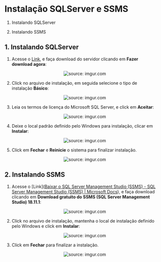 <h1>Instalação SQLServer e SSMS</h1>

1. Instalando SQLServer

2. Instalando SSMS

   

<h2>1. Instalando SQLServer</h2>

1. Acesse o [Link](https://www.microsoft.com/pt-br/sql-server/sql-server-downloads), e faça download do servidor clicando em **Fazer download agora**:

   <div align="center"><img src="https://i.imgur.com/juUzgJk.png" title="source: imgur.com" /></div>

2. Click no arquivo de instalação, em seguida selecione o tipo de instalação **Básico**:

   <div align="center"><img src="https://i.imgur.com/lcF8cRu.png" title="source: imgur.com" /></div>

3. Leia os termos de licença do Microsoft SQL Server, e click em **Aceitar**:

   <div align="center"><img src="https://i.imgur.com/L94b4XG.png" title="source: imgur.com" /></div>

4. Deixe o local padrão definido pelo Windows para instalação, clicar em **Instalar**:

   <div align="center"><img src="https://i.imgur.com/BFqfG9I.png" title="source: imgur.com" /></div>

5. Click em **Fechar** e **Reinicie** o sistema para finalizar instalação.

   <div align="center"><img src="https://i.imgur.com/KmMqoVr.png" title="source: imgur.com" /></div>

<h2>2. Instalando SSMS</h2>

1. Acesse o [Link]([Baixar o SQL Server Management Studio (SSMS) - SQL Server Management Studio (SSMS) | Microsoft Docs](https://docs.microsoft.com/pt-br/sql/ssms/download-sql-server-management-studio-ssms?view=sql-server-ver15)), e faça download clicando em **Download gratuito do SSMS (SQL Server Management Studio) 18.11.1**:

   <div align="center"><img src="https://i.imgur.com/FU5KtkY.png" title="source: imgur.com" /></div>

2. Click no arquivo de instalação, mantenha o local de instalação definido pelo Windows e click em **Instalar**:

   <div align="center"><img src="https://i.imgur.com/rL9wuMJ.png" title="source: imgur.com" /></div>

3. Click em **Fechar** para finalizar a instalação.

   <div align="center"><img src="https://i.imgur.com/oqfaypn.png" title="source: imgur.com" /></div>

